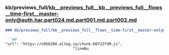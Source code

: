 ### kb/previews_full/kb__previews_full__kb__previews_full__flows__time-first__master-only@auth.har.part024.md.part001.md.part002.md

```md
### kb/previews_full/kb__previews_full__flows__time-first__master-only@auth.har.part024.md.part001.md (part 002)

```md
"url": "https://n958200.alteg.io/chunk-KO722YSM.js",
                              "lineNu
```

```

```
